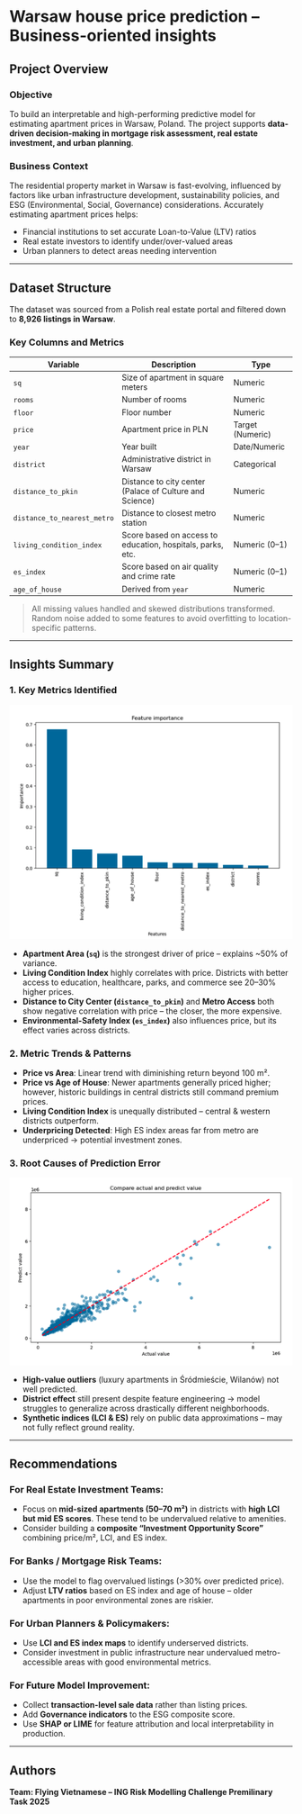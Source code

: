 # Warsaw house price prediction – Business-oriented insights

## Project Overview

### Objective  
To build an interpretable and high-performing predictive model for estimating apartment prices in Warsaw, Poland. The project supports **data-driven decision-making in mortgage risk assessment, real estate investment, and urban planning**.

### Business Context  
The residential property market in Warsaw is fast-evolving, influenced by factors like urban infrastructure development, sustainability policies, and ESG (Environmental, Social, Governance) considerations. Accurately estimating apartment prices helps:  
- Financial institutions to set accurate Loan-to-Value (LTV) ratios  
- Real estate investors to identify under/over-valued areas  
- Urban planners to detect areas needing intervention

---

## Dataset Structure

The dataset was sourced from a Polish real estate portal and filtered down to **8,926 listings in Warsaw**.

### Key Columns and Metrics

| Variable | Description | Type |
|----------|-------------|------|
| `sq` | Size of apartment in square meters | Numeric |
| `rooms` | Number of rooms | Numeric |
| `floor` | Floor number | Numeric |
| `price` | Apartment price in PLN | Target (Numeric) |
| `year` | Year built | Date/Numeric |
| `district` | Administrative district in Warsaw | Categorical |
| `distance_to_pkin` | Distance to city center (Palace of Culture and Science) | Numeric |
| `distance_to_nearest_metro` | Distance to closest metro station | Numeric |
| `living_condition_index` | Score based on access to education, hospitals, parks, etc. | Numeric (0–1) |
| `es_index` | Score based on air quality and crime rate | Numeric (0–1) |
| `age_of_house` | Derived from `year` | Numeric |

> All missing values handled and skewed distributions transformed.  
> Random noise added to some features to avoid overfitting to location-specific patterns.

---

## Insights Summary

### 1. Key Metrics Identified

![feature_importance](graphs/feature_importance.png)

- **Apartment Area (`sq`)** is the strongest driver of price – explains ~50% of variance.
- **Living Condition Index** highly correlates with price. Districts with better access to education, healthcare, parks, and commerce see 20–30% higher prices.
- **Distance to City Center (`distance_to_pkin`)** and **Metro Access** both show negative correlation with price – the closer, the more expensive.
- **Environmental-Safety Index (`es_index`)** also influences price, but its effect varies across districts.

### 2. Metric Trends & Patterns

- **Price vs Area**: Linear trend with diminishing return beyond 100 m².
- **Price vs Age of House**: Newer apartments generally priced higher; however, historic buildings in central districts still command premium prices.
- **Living Condition Index** is unequally distributed – central & western districts outperform.
- **Underpricing Detected**: High ES index areas far from metro are underpriced → potential investment zones.

### 3. Root Causes of Prediction Error

![actual_vs_predict](graphs/actual_vs_predict.png)

- **High-value outliers** (luxury apartments in Śródmieście, Wilanów) not well predicted.
- **District effect** still present despite feature engineering → model struggles to generalize across drastically different neighborhoods.
- **Synthetic indices (LCI & ES)** rely on public data approximations – may not fully reflect ground reality.

---

## Recommendations

### For Real Estate Investment Teams:
- Focus on **mid-sized apartments (50–70 m²)** in districts with **high LCI but mid ES scores**. These tend to be undervalued relative to amenities.
- Consider building a **composite “Investment Opportunity Score”** combining price/m², LCI, and ES index.

### For Banks / Mortgage Risk Teams:
- Use the model to flag overvalued listings (>30% over predicted price).
- Adjust **LTV ratios** based on ES index and age of house – older apartments in poor environmental zones are riskier.

### For Urban Planners & Policymakers:
- Use **LCI and ES index maps** to identify underserved districts.
- Consider investment in public infrastructure near undervalued metro-accessible areas with good environmental metrics.

### For Future Model Improvement:
- Collect **transaction-level sale data** rather than listing prices.
- Add **Governance indicators** to the ESG composite score.
- Use **SHAP or LIME** for feature attribution and local interpretability in production.

---

## Authors  
**Team: Flying Vietnamese – ING Risk Modelling Challenge Premilinary Task 2025**  

